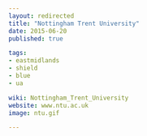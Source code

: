 ```yaml
---
layout: redirected
title: "Nottingham Trent University"
date: 2015-06-20
published: true

tags:
- eastmidlands
- shield
- blue
- ua

wiki: Nottingham_Trent_University
website: www.ntu.ac.uk
image: ntu.gif

---
```

